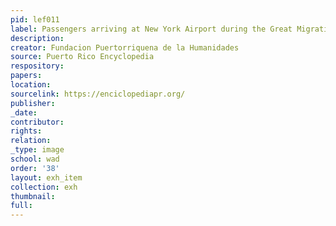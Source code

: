 ```yaml
---
pid: lef011
label: Passengers arriving at New York Airport during the Great Migration
description:
creator: Fundacion Puertorriquena de la Humanidades
source: Puerto Rico Encyclopedia
respository:
papers:
location:
sourcelink: https://enciclopediapr.org/
publisher:
_date:
contributor:
rights:
relation:
_type: image
school: wad
order: '38'
layout: exh_item
collection: exh
thumbnail:
full:
---
```

